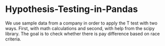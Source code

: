# Hypothesis-Testing-in-Pandas
We use sample data from a company in order to apply the T test with two ways. First, with math calculations and second, with help from the scipy library. The goal is to check whether there is pay difference based on race criteria.

